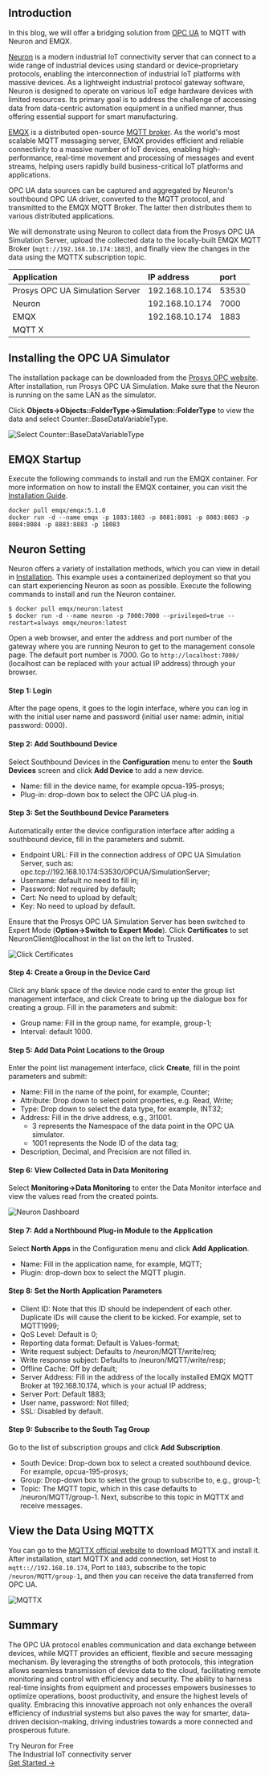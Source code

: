 ## Introduction

In this blog, we will offer a bridging solution from [OPC UA](https://www.emqx.com/en/blog/opc-ua-protocol) to MQTT with Neuron and EMQX.

[Neuron](https://neugates.io/) is a modern industrial IoT connectivity server that can connect to a wide range of industrial devices using standard or device-proprietary protocols, enabling the interconnection of industrial IoT platforms with massive devices. As a lightweight industrial protocol gateway software, Neuron is designed to operate on various IoT edge hardware devices with limited resources. Its primary goal is to address the challenge of accessing data from data-centric automation equipment in a unified manner, thus offering essential support for smart manufacturing.

[EMQX](https://www.emqx.io/) is a distributed open-source [MQTT broker](https://www.emqx.com/en/blog/the-ultimate-guide-to-mqtt-broker-comparison). As the world's most scalable MQTT messaging server, EMQX provides efficient and reliable connectivity to a massive number of IoT devices, enabling high-performance, real-time movement and processing of messages and event streams, helping users rapidly build business-critical IoT platforms and applications.

OPC UA data sources can be captured and aggregated by Neuron's southbound OPC UA driver, converted to the MQTT protocol, and transmitted to the EMQX MQTT Broker. The latter then distributes them to various distributed applications.

We will demonstrate using Neuron to collect data from the Prosys OPC UA Simulation Server, upload the collected data to the locally-built EMQX MQTT Broker (`mqtt://192.168.10.174:1883`), and finally view the changes in the data using the MQTTX subscription topic.

| **Application**                 | **IP address** | **port** |
| :------------------------------ | :------------- | :------- |
| Prosys OPC UA Simulation Server | 192.168.10.174 | 53530    |
| Neuron                          | 192.168.10.174 | 7000     |
| EMQX                            | 192.168.10.174 | 1883     |
| MQTT X                          |                |          |

## Installing the OPC UA Simulator

The installation package can be downloaded from the [Prosys OPC website](https://www.prosysopc.com/products/opc-ua-simulation-server/). After installation, run Prosys OPC UA Simulation. Make sure that the Neuron is running on the same LAN as the simulator.

Click **Objects->Objects::FolderType->Simulation::FolderType** to view the data and select Counter::BaseDataVariableType.

![Select Counter::BaseDataVariableType](https://assets.emqx.com/images/5a4d4723a45d66d48327d45be58fd1e1.png)

## EMQX Startup

Execute the following commands to install and run the EMQX container. For more information on how to install the EMQX container, you can visit the [Installation Guide](https://www.emqx.io/docs/zh/v5.0/deploy/install.html).

```
docker pull emqx/emqx:5.1.0
docker run -d --name emqx -p 1883:1883 -p 8081:8081 -p 8083:8083 -p 8084:8084 -p 8883:8883 -p 18083
```

## Neuron Setting

Neuron offers a variety of installation methods, which you can view in detail in [Installation](https://neugates.io/docs/zh/latest/installation/installation.html). This example uses a containerized deployment so that you can start experiencing Neuron as soon as possible. Execute the following commands to install and run the Neuron container.

```
$ docker pull emqx/neuron:latest
$ docker run -d --name neuron -p 7000:7000 --privileged=true --restart=always emqx/neuron:latest
```

Open a web browser, and enter the address and port number of the gateway where you are running Neuron to get to the management console page. The default port number is 7000. Go to `http://localhost:7000/` (localhost can be replaced with your actual IP address) through your browser.

#### Step 1: Login

After the page opens, it goes to the login interface, where you can log in with the initial user name and password (initial user name: admin, initial password: 0000).

#### Step 2: Add Southbound Device

Select Southbound Devices in the **Configuration** menu to enter the **South Devices** screen and click **Add Device** to add a new device.

- Name: fill in the device name, for example opcua-195-prosys;
- Plug-in: drop-down box to select the OPC UA plug-in.

#### Step 3: Set the Southbound Device Parameters

Automatically enter the device configuration interface after adding a southbound device, fill in the parameters and submit.

- Endpoint URL: Fill in the connection address of OPC UA Simulation Server, such as: opc.tcp://192.168.10.174:53530/OPCUA/SimulationServer;
- Username: default no need to fill in;
- Password: Not required by default;
- Cert: No need to upload by default;
- Key: No need to upload by default.

Ensure that the Prosys OPC UA Simulation Server has been switched to Expert Mode (**Option->Switch to Expert Mode**). Click **Certificates** to set NeuronClient@localhost in the list on the left to Trusted.

![Click **Certificates**](https://assets.emqx.com/images/18303ffbc9c775f0cbcb30243db9a401.png)

#### Step 4: Create a Group in the Device Card

Click any blank space of the device node card to enter the group list management interface, and click Create to bring up the dialogue box for creating a group. Fill in the parameters and submit:

- Group name: Fill in the group name, for example, group-1;
- Interval: default 1000.

#### Step 5: Add Data Point Locations to the Group

Enter the point list management interface, click **Create**, fill in the point parameters and submit:

- Name: Fill in the name of the point, for example, Counter;
- Attribute: Drop down to select point properties, e.g. Read, Write;
- Type: Drop down to select the data type, for example, INT32;
- Address: Fill in the drive address, e.g., 3!1001. 
  - 3 represents the Namespace of the data point in the OPC UA simulator.
  - 1001 represents the Node ID of the data tag;
- Description,  Decimal, and Precision are not filled in.

#### Step 6: View Collected Data in Data Monitoring

Select **Monitoring→Data Monitoring** to enter the Data Monitor interface and view the values read from the created points.

![Neuron Dashboard](https://assets.emqx.com/images/92c58c6e1017480fafc38d54ca254088.png)

#### Step 7: Add a Northbound Plug-in Module to the Application

Select **North Apps** in the Configuration menu and click **Add Application**.

- Name: Fill in the application name, for example, MQTT;
- Plugin: drop-down box to select the MQTT plugin.

#### Step 8: Set the North Application Parameters

- Client ID: Note that this ID should be independent of each other. Duplicate IDs will cause the client to be kicked. For example, set to MQTT1999;
- QoS Level: Default is 0;
- Reporting data format: Default is Values-format;
- Write request subject: Defaults to /neuron/MQTT/write/req;
- Write response subject: Defaults to /neuron/MQTT/write/resp;
- Offline Cache: Off by default;
- Server Address: Fill in the address of the locally installed EMQX MQTT Broker at 192.168.10.174, which is your actual IP address;
- Server Port: Default 1883;
- User name, password: Not filled;
- SSL: Disabled by default.

#### Step 9: Subscribe to the South Tag Group

Go to the list of subscription groups and click **Add Subscription**.

- South Device: Drop-down box to select a created southbound device. For example, opcua-195-prosys;
- Group: Drop-down box to select the group to subscribe to, e.g., group-1;
- Topic: The MQTT topic, which in this case defaults to /neuron/MQTT/group-1. Next, subscribe to this topic in MQTTX and receive messages.

## View the Data Using MQTTX

You can go to the [MQTTX official website](https://mqttx.app/) to download MQTTX and install it. After installation, start MQTTX and add connection, set Host to `mqtt:://192.168.10.174`, Port to `1883`, subscribe to the topic `/neuron/MQTT/group-1`, and then you can receive the data transferred from OPC UA.

![MQTTX](https://assets.emqx.com/images/f72e055d59d5728b079df244ebdb6f0f.png)

## Summary

The OPC UA protocol enables communication and data exchange between devices, while MQTT provides an efficient, flexible and secure messaging mechanism. By leveraging the strengths of both protocols, this integration allows seamless transmission of device data to the cloud, facilitating remote monitoring and control with efficiency and security. The ability to harness real-time insights from equipment and processes empowers businesses to optimize operations, boost productivity, and ensure the highest levels of quality. Embracing this innovative approach not only enhances the overall efficiency of industrial systems but also paves the way for smarter, data-driven decision-making, driving industries towards a more connected and prosperous future.



<section class="promotion">
    <div>
        Try Neuron for Free
             <div class="is-size-14 is-text-normal has-text-weight-normal">The Industrial IoT connectivity server</div>
    </div>
    <a href="https://www.emqx.com/en/try?product=neuron" class="button is-gradient px-5">Get Started →</a>
</section>

